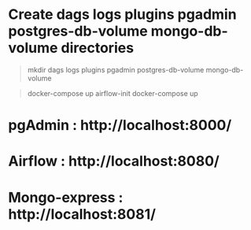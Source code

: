 # Create dags logs plugins pgadmin postgres-db-volume mongo-db-volume directories

> mkdir dags logs plugins pgadmin postgres-db-volume mongo-db-volume

> docker-compose up airflow-init
> docker-compose up

# pgAdmin : http://localhost:8000/

# Airflow : http://localhost:8080/

# Mongo-express : http://localhost:8081/
